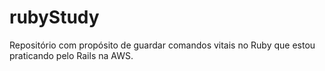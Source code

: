 # rubyStudy

Repositório com propósito de guardar comandos vitais no Ruby que estou
praticando pelo Rails na AWS.


